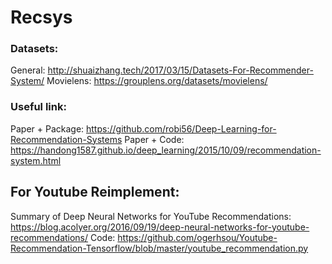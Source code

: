 # Recsys

### Datasets:
General: http://shuaizhang.tech/2017/03/15/Datasets-For-Recommender-System/ 
Movielens: https://grouplens.org/datasets/movielens/

### Useful link: 
Paper + Package: https://github.com/robi56/Deep-Learning-for-Recommendation-Systems
Paper + Code: https://handong1587.github.io/deep_learning/2015/10/09/recommendation-system.html

## For Youtube Reimplement: 
Summary of Deep Neural Networks for YouTube Recommendations: https://blog.acolyer.org/2016/09/19/deep-neural-networks-for-youtube-recommendations/
Code: https://github.com/ogerhsou/Youtube-Recommendation-Tensorflow/blob/master/youtube_recommendation.py
